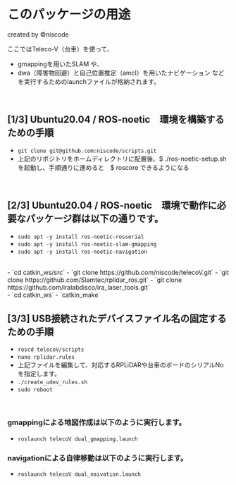 # このパッケージの用途
created by ©︎niscode

ここではTeleco-V（台車）を使って、
- gmappingを用いたSLAM や、
- dwa（障害物回避）と自己位置推定（amcl）を用いたナビゲーション などを実行するためのlaunchファイルが格納されます。
<br>

## [1/3] Ubuntu20.04 / ROS-noetic　環境を構築するための手順
- `git clone git@github.com:niscode/scripts.git`
- 上記のリポジトリをホームディレクトリに配置後、$ ./ros-noetic-setup.sh を起動し、手順通りに進めると　$ roscore できるようになる
<br>

## [2/3] Ubuntu20.04 / ROS-noetic　環境で動作に必要なパッケージ群は以下の通りです。
- `sudo apt -y install ros-noetic-rosserial`
- `sudo apt -y install ros-noetic-slam-gmapping`
- `sudo apt -y install ros-noetic-navigation`
<br>
- `cd catkin_ws/src`
- `git clone https://github.com/niscode/telecoV.git`
- `git clone https://github.com/Slamtec/rplidar_ros.git`
- `git clone https://github.com/iralabdisco/ira_laser_tools.git`
<br>
- `cd catkin_ws`
- `catkin_make`
<br>

## [3/3] USB接続されたデバイスファイル名の固定するための手順
- `roscd telecoV/scripts`
- `nano rplidar.rules`
- 上記ファイルを編集して、対応するRPLiDARや台車のボードのシリアルNoを指定します。
- `./create_udev_rules.sh`
- `sudo reboot`
<br>

### gmappingによる地図作成は以下のように実行します。
- `roslaunch telecoV dual_gmapping.launch`
### navigationによる自律移動は以下のように実行します。
- `roslaunch telecoV dual_naivation.launch`
